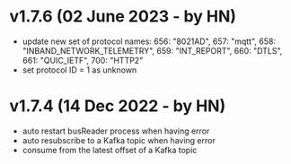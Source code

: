 # v1.7.6 (02 June 2023 - by HN)
- update new set of protocol names:  656: "8021AD", 657: "mqtt", 658: "INBAND_NETWORK_TELEMETRY", 659: "INT_REPORT", 660: "DTLS", 661:
"QUIC_IETF", 700: "HTTP2"
- set protocol ID = 1 as unknown

# v1.7.4 (14 Dec 2022 - by HN)
- auto restart busReader process when having error
- auto resubscribe to a Kafka topic when having error
- consume from the latest offset of a Kafka topic
